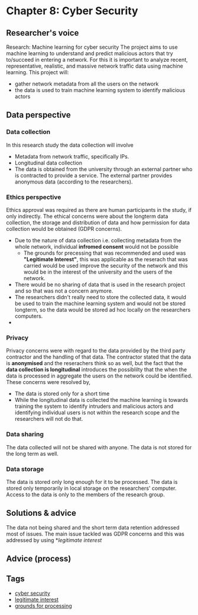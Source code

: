 # Chapter 8: Cyber Security

## Researcher's voice

Research: Machine learning for cyber security
The project aims to use machine learning to understand and predict malicious actors that try to/succeed in entering a network. For this it is important to analyze recent, representative, realistic, and massive network traffic data using machine learning.
This project will: 
- gather network metadata from all the users on the network
- the data is used to train machine learning system to identify malicious actors


## Data perspective

### Data collection

In this research study the data collection will involve
- Metadata from network traffic, specifically IPs. 
- Longitudinal data collection
- The data is obtained from the university through an external partner who is contracted to provide a service. The external partner provides anonymous data (according to the researchers).  


### Ethics perspective

Ethics approval was required as there are human participants in the study, if only indirectly.
The ethical concerns were about the longterm data collection, the storage and distribution of data and how permission for data collection would be obtained (GDPR concerns).
- Due to the nature of data collection i.e. collecting metadata from the whole network, individual **infromed consent** would not be possible
    - The grounds for precessing that was recommended and used was **"Legitimate Interest"**, this was applicable as the reserach that was carried would be used improve the security of the network and this would be in the interest of the university and the users of the network.
- There would be no sharing of data that is used in the research project and so that was not a concern anymore.
- The researchers didn't really need to store the collected data, it would be used to train the machine learning system and would not be stored longterm, so the data would be stored ad hoc locally on the researchers computers.
- 

### Privacy 

Privacy concerns were with regard to the data provided by the third party contractor and the handling of that data. The contractor stated that the data is **anonymised** and the reserachers think so as well, but the fact that the **data collection is longitudinal** introduces the possiblilty that the when the data is processed in aggregate the users on the network could be identified. 
These concerns were resolved by,
- The data is stored only for a short time 
- While the longitudinal data is collected the machine learning is towards training the system to identify intruders and malicious actors and identifying individual users is not within the research scope and the researchers will not do that. 

### Data sharing

The data collected will not be shared with anyone. The data is not stored for the long term as well. 

### Data storage

The data is stored only long enough for it to be processed. The data is stored only temporarily in local storage on the researchers' computer. Access to the data is only to the members of the research group.  

## Solutions & advice
The data not being shared and the short term data retention addressed most of issues. The main issue tackled was GDPR concerns and this was addressed by using **legitimate interest*  
## Advice (process)

## Tags 
- [cyber security](https://nzr.github.io/DS-BOK/search.html?q=cyber+security)
- [legitimate interest](https://nzr.github.io/DS-BOK/search.html?q=legitimate+interest)
- [grounds for processing](https://nzr.github.io/DS-BOK/search.html?q=grounds+for+processing)


